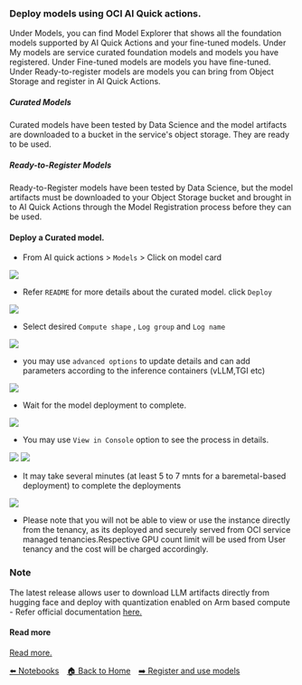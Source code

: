 ### Deploy models using OCI AI Quick actions.

Under Models, you can find Model Explorer that shows all the foundation models supported by AI Quick Actions and your fine-tuned models. Under My models are service curated foundation models and models you have registered. Under Fine-tuned models are models you have fine-tuned. Under Ready-to-register models are models you can bring from Object Storage and register in AI Quick Actions.

##### Curated Models
Curated models have been tested by Data Science and the model artifacts are downloaded to a bucket in the service's object storage. They are ready to be used.

##### Ready-to-Register Models
Ready-to-Register models have been tested by Data Science, but the model artifacts must be downloaded to your Object Storage bucket and brought in to AI Quick Actions through the Model Registration process before they can be used.

#### Deploy a Curated model.

- From AI quick actions > `Models` > Click on model card

![](images/cm_deploy.png)

- Refer `README` for more details about the curated model. click `Deploy`

![](images/cm_rm.png)

- Select desired `Compute shape` , `Log group` and `Log name`

![](images/cm_deploy_shape.png)

- you may use `advanced options` to update details and can add parameters according to the inference containers (vLLM,TGI etc)

![](images/cm_deploy_advancedoptions.png)

- Wait for the model deployment to complete.

![](images/deploy_progress.png)

- You may use `View in Console` option to see the process in details.

![](images/view_console.png)
![](images/deploy_details_1.png)
- It may take several minutes (at least 5 to 7 mnts for a baremetal-based deployment) to complete the deployments

![](images/model_deployment_details.png)

- Please note that you will not be able to view or use the instance directly from the tenancy, as its deployed and securely served from OCI service managed tenancies.Respective GPU count limit will be used from User tenancy and the cost will be charged accordingly.


### Note
The latest release allows user to download LLM artifacts directly from hugging face and deploy with quantization enabled on Arm based compute - Refer official documentation [here.](https://docs.oracle.com/en-us/iaas/data-science/using/ai-quick-actions-models-byom.htm#ai-quick-actions-models-unverified)


#### Read more 
[Read more.](https://github.com/oracle-samples/oci-data-science-ai-samples/blob/main/ai-quick-actions/model-deployment-tips.md)


[⬅️ Notebooks](notebook.md)&emsp;[🏠 Back to Home](../README.md)&emsp;[➡️ Register and use models](register_use_model.md)